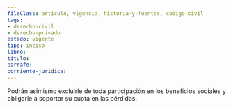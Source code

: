 ```yaml
---
fileClass: articulo, vigencia, historia-y-fuentes, codigo-civil
tags:
- derecho-civil
- derecho-privado
estado: vigente
tipo: inciso
libro:
titulo:
parrafo:
corriente-juridica:
---
```

Podrán asimismo excluirle de toda participación en los beneficios sociales y obligarle a soportar su cuota en las pérdidas.